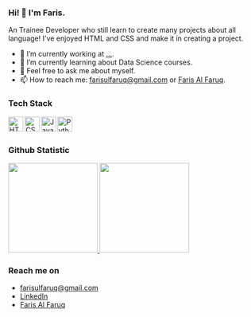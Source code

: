 ### Hi! 👋 I'm Faris.

An Trainee Developer who still learn to create many projects about all language! I've enjoyed HTML and CSS and make it in creating a project.

- 🔭 I’m currently working at <a href="https://farisalfaruq.my.id/">...</a>.
- 🌱 I’m currently learning about Data Science courses.
- 💬 Feel free to ask me about myself.
- 📫 How to reach me: farisulfaruq@gmail.com or <a href="https://farisalfaruq.my.id/">Faris Al Faruq</a>.

### Tech Stack
  <a href="#"><img align="left" alt="HTML" title="HTML" height="30px" src="https://upload.wikimedia.org/wikipedia/commons/thumb/6/61/HTML5_logo_and_wordmark.svg/120px-HTML5_logo_and_wordmark.svg.png"/></a>
  <a href="#"><img align="left" alt="CSS" title="CSS" height="30px" src="https://upload.wikimedia.org/wikipedia/commons/thumb/d/d5/CSS3_logo_and_wordmark.svg/120px-CSS3_logo_and_wordmark.svg.png"/></a>
  <a href="#"><img align="left" alt="Java" title="Java" height="30px" src="https://upload.wikimedia.org/wikipedia/en/thumb/3/30/Java_programming_language_logo.svg/234px-Java_programming_language_logo.svg.png"/></a>
  <a href="#"><img align="left" alt="Python" title="Python" height="30px" src="https://upload.wikimedia.org/wikipedia/commons/thumb/c/c3/Python-logo-notext.svg/110px-Python-logo-notext.svg.png"/></a>
  <br>
  <br>
  
### Github Statistic
<p align="left">
<a href="https://github.com/alpharouqi">
  <img height="180em" src="https://github-readme-stats-eight-theta.vercel.app/api?username=alpharouqi&show_icons=true&theme=algolia&include_all_commits=true&count_private=true"/>
  <img height="180em" src="https://github-readme-stats-eight-theta.vercel.app/api/top-langs/?username=alpharouqi&layout=compact&langs_count=8&theme=algolia"/>
</a>
</p>

### Reach me on
- farisulfaruq@gmail.com
- <a href="https://linkedin.com/in/faris-al-faruq/">LinkedIn</a>
- <a href="https://farisalfaruq.my.id/">Faris Al Faruq</a>
